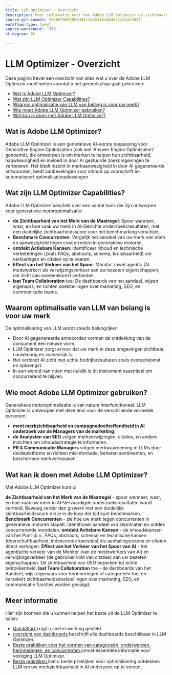 ```yaml
---
title: LLM Optimizer - Overzicht
description: Meer informatie over hoe Adobe LLM Optimizer de zichtbaarheid van merken verhoogt in zoekopdrachten die door AI worden gestuurd. Houd opmerkingen, citaten en inzichten bij. Optimaliseren vandaag voor betere betrokkenheid en invloed.
source-git-commit: 29e067086f9b6dd41c04b349c86ddc1c2baf8d2f
workflow-type: tm+mt
source-wordcount: '579'
ht-degree: 0%

---
```



# LLM Optimizer - Overzicht

Deze pagina bevat een overzicht van alles wat u over de Adobe LLM Optimizer moet weten voordat u het gereedschap gaat gebruiken:

* [Wat is Adobe LLM Optimizer?](#what-is-adobe-llm-optimizer)
* [Wat zijn LLM Optimizer Capabilities?](#what-are-llm-optimizer-capabilities)
* [Waarom optimalisatie van LLM van belang is voor uw merk?](#why-llm-optimization-matters-for-your-brand)
* [Wie moet Adobe LLM Optimizer gebruiken?](#who-should-use-adobe-llm-optimizer)
* [Wat kan ik doen met Adobe LLM Optimizer?](#what-can-i-do-with-adobe-llm-optimizer)

## Wat is Adobe LLM Optimizer?

Adobe LLM Optimizer is een generatieve AI-eerste toepassing voor Generative Engine Optimization (ook wel &#39;Answer Engine Optimization&#39; genoemd), die ontworpen is om merken te helpen hun zichtbaarheid, nauwkeurigheid en invloed in door AI gestuurde zoekomgevingen te verbeteren. Het biedt inzicht in merkaanwezigheid in door AI gegenereerde antwoorden, biedt aanbevelingen voor inhoud op voorschrift en automatiseert optimalisatieoplossingen.

## Wat zijn LLM Optimizer Capabilities?

Adobe LLM Optimizer beschikt over een aantal tools die zijn ontworpen voor generatieve motoroptimalisatie:

* **de Zichtbaarheid van het Merk van de Maatregel**: Spoor wanneer, waar, en hoe vaak uw merk in AI-Gerichte onderzoeksresultaten, met een duidelijke zichtbaarheidsscore voor het benchmarking verschijnt.
* **Benchmark Concurrenten**: Vergelijk het aandeel van uw merk van stem en aanwezigheid tegen concurrenten in generatieve motoren.
* **ontdekt Actiebare Kansen**: Identificeer inhoud en technische verbeteringen (zoals FAQs, abstracts, schema, kruipbaarheid) om verklaringen en citaten op te voeren.
* **Effect van het Verkeer van het Spoor**: Monitor zowel agentic (AI medewerker) als verwijzingsverkeer aan uw bezeten eigenschappen, die zicht aan overeenkomst verbinden.
* **laat Team Collaboration** toe: De dashboards van het aandeel, wijzen eigenaars, en richten doelstellingen over marketing, SEO, en communicatie teams.

## Waarom optimalisatie van LLM van belang is voor uw merk

De optimalisering van LLM wordt steeds belangrijker:

* Door AI gegenereerde antwoorden vormen de ontdekking van de consument een nieuwe vorm.
* LLM Optimizer zorgt ervoor dat uw merk in deze omgevingen zichtbaar, nauwkeurig en invloedrijk is.
* Het verbindt AI zicht met echte bedrijfsresultaten zoals overeenkomst en opbrengst.
* In een wereld van ritten met nulklik is dit instrument essentieel om concurrerend te blijven.

## Wie moet Adobe LLM Optimizer gebruiken?

Generatieve motoroptimalisatie is van nature interfunctioneel. LLM Optimizer is ontworpen met deze lens voor de verschillende vermelde personen:

* **meet merkzichtbaarheid en campagnedoeltreffendheid in AI onderzoek van de Managers van de marketing**.
* **de Analysten van SEO** volgen merkverwijzingen, citaties, en andere inzichten om inhoudsstrategie te informeren.
* **PR &amp; Communicatie Managers** volgen merkwaarneming in LLMs door derdeplatforms en richten misinformatie, beheren sentimenten, en beschermen merkvertrouwen.

## Wat kan ik doen met Adobe LLM Optimizer?

Met Adobe LLM Optimizer kunt u:

**de Zichtbaarheid van het Merk van de Maatregel** - spoor wanneer, waar, en hoe vaak uw merk in AI-Vervaardigde onderzoeksresultaten wordt vermeld. Beweeg verder dan giswerk met een duidelijke zichtbaarheidsscore die je in de loop der tijd kunt benchmarken.
**Benchmark Concurrenten** - zie hoe uw merk tegen concurrenten in generatieve motoren stapelt. Identificeer aandeel van stemhiaten en ontdek concurrerende voordelen.
**ontdekt Actiebare Kansen** - de inhoudskansen van het Punt (b.v., FAQs, abstracts, schema) en technische kansen (doorschuifbaarheid, indexerende kwesties) die aanhalingstekens en citaten direct verhogen.
**Effect van het Verkeer van het Spoor van AI** - het agentische verkeer van de Monitor (van de medewerkers van AI) en verwijzingsverkeer (de gebruiker klikt van citaties) aan uw bezeten eigenschappen. De zichtbaarheid van GEO beperken tot echte betrokkenheid.
**laat Team Collaboration** toe - de dashboards van het Aandeel, wijst eigenaars voor herinneringen of categorieën toe, en verzekert zichtbaarheidsdoelstellingen over marketing, SEO, en communicatie functies worden gevolgd.


## Meer informatie

Hier zijn bronnen die u kunnen helpen het beste uit de LLM Optimizer te halen:

* [ QuickStart ](/help/overview/quick-start.md) krijgt u snel in werking gesteld.
* [ overzicht van dashboards ](/help/dashboards/dashboards-overview.md) beschrijft alle dashboards beschikbaar in LLM Optimizer.
* [ Beste praktijken voor het vormen van categorieën, onderwerpen, herinneringen, en concurrenten ](/help/overview/best-practices-topics-prompts.md) omvat essentiële informatie voor vestiging LLM Optimizer.
* [ Beste praktijken ](/help/tutorials/best-practices.md) laat u beste praktijken voor optimalisering ontdekken LLM om uw merkzichtbaarheid in AI onderzoek op te voeren.







